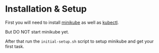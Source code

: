 # Installation & Setup
First you will need to install [minikube](https://minikube.sigs.k8s.io/docs/start/?arch=%2Flinux%2Fx86-64%2Fstable%2Fbinary+download) as well as [kubectl](https://kubernetes.io/docs/tasks/tools/#kubectl).

But DO NOT start minikube yet.

After that run the `initial-setup.sh` script to setup minikube and get your first task.
